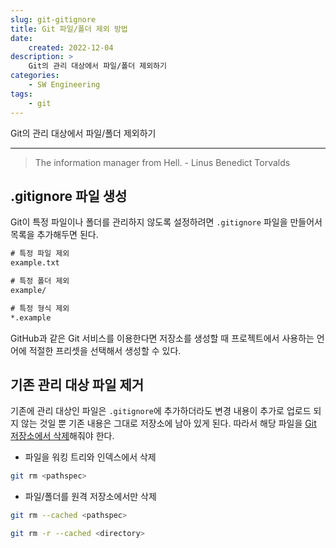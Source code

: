 ```yaml
---
slug: git-gitignore
title: Git 파일/폴더 제외 방법
date:
    created: 2022-12-04
description: >
    Git의 관리 대상에서 파일/폴더 제외하기
categories:
    - SW Engineering
tags:
    - git
---
```


Git의 관리 대상에서 파일/폴더 제외하기  

<!-- more -->

---

> The information manager from Hell. - Linus Benedict Torvalds

## .gitignore 파일 생성

Git이 특정 파일이나 폴더를 관리하지 않도록 설정하려면 `.gitignore` 파일을 만들어서 목록을 추가해두면 된다.  

```bat
# 특정 파일 제외
example.txt

# 특정 폴더 제외
example/

# 특정 형식 제외
*.example
```

GitHub과 같은 Git 서비스를 이용한다면 저장소를 생성할 때 프로젝트에서 사용하는 언어에 적절한 프리셋을 선택해서 생성할 수 있다.  

## 기존 관리 대상 파일 제거

기존에 관리 대상인 파일은 `.gitignore`에 추가하더라도 변경 내용이 추가로 업로드 되지 않는 것일 뿐 기존 내용은 그대로 저장소에 남아 있게 된다. 따라서 해당 파일을 [Git 저장소에서 삭제](2022-01-17-git_tips.md/#rm)해줘야 한다.  

- 파일을 워킹 트리와 인덱스에서 삭제

```bash
git rm <pathspec>
```

- 파일/폴더를 원격 저장소에서만 삭제

```bash
git rm --cached <pathspec>
```

```bash
git rm -r --cached <directory>
```